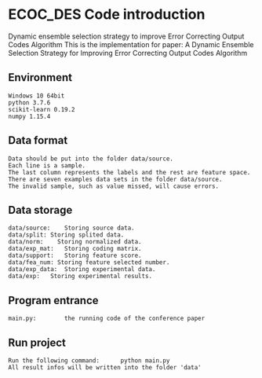 # ECOC_DES Code introduction
Dynamic ensemble selection strategy to improve Error Correcting Output Codes Algorithm
This is the implementation for paper:
A Dynamic Ensemble Selection Strategy for Improving Error Correcting Output Codes Algorithm 
## Environment
	Windows 10 64bit
	python 3.7.6
	scikit-learn 0.19.2
	numpy 1.15.4
	
## Data format
	Data should be put into the folder data/source.
	Each line is a sample.
	The last column represents the labels and the rest are feature space.
	There are seven examples data sets in the folder data/source.
	The invalid sample, such as value missed, will cause errors.

## Data storage
	data/source:	Storing source data.
	data/split:	Storing splited data.
	data/norm:    Storing normalized data.
	data/exp_mat:	Storing coding matrix.
	data/support:	Storing feature score.
	data/fea_num: Storing feature selected number.
	data/exp_data:  Storing experimental data.
	data/exp:	Storing experimental results.

## Program entrance
	main.py:		the running code of the conference paper

## Run project
	Run the following command:		python main.py
	All result infos will be written into the folder 'data'
